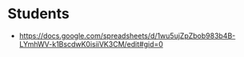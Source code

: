 # Students
- https://docs.google.com/spreadsheets/d/1wu5ujZpZbob983b4B-LYmhWV-k1BscdwK0isiiVK3CM/edit#gid=0

